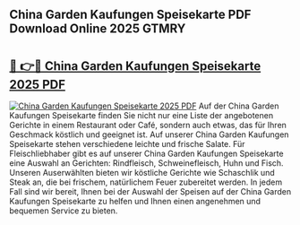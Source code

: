 ## China Garden Kaufungen Speisekarte PDF Download Online 2025 GTMRY

# <h2><a href="http://gc8m2u.nevu.top/?p=China+Garden+Kaufungen+Speisekarte">🔗 👉🔴 China Garden Kaufungen Speisekarte 2025 PDF</a></h2>

[![China Garden Kaufungen Speisekarte 2025 PDF](https://i.imgur.com/dBaPXMq.png)](http://gc8m2u.nevu.top/?p=China+Garden+Kaufungen+Speisekarte)
Auf der China Garden Kaufungen Speisekarte finden Sie nicht nur eine Liste der angebotenen Gerichte in einem Restaurant oder Café, sondern auch etwas, das für Ihren Geschmack köstlich und geeignet ist. Auf unserer China Garden Kaufungen Speisekarte stehen verschiedene leichte und frische Salate. Für Fleischliebhaber gibt es auf unserer China Garden Kaufungen Speisekarte eine Auswahl an Gerichten: Rindfleisch, Schweinefleisch, Huhn und Fisch. Unseren Auserwählten bieten wir köstliche Gerichte wie Schaschlik und Steak an, die bei frischem, natürlichem Feuer zubereitet werden. In jedem Fall sind wir bereit, Ihnen bei der Auswahl der Speisen auf der China Garden Kaufungen Speisekarte zu helfen und Ihnen einen angenehmen und bequemen Service zu bieten.
